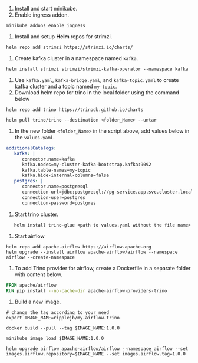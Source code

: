 1. Install and start minikube.
1. Enable ingress addon.
```shell
minikube addons enable ingress
```
1. Install and setup **Helm** repos for strimzi.
```shell
helm repo add strimzi https://strimzi.io/charts/
```
1. Create kafka cluster in a namespace named `kafka`.
```shell
helm install strimzi strimzi/strimzi-kafka-operator --namespace kafka
```
1. Use `kafka.yaml`, `kafka-bridge.yaml`, and `kafka-topic.yaml` to create kafka cluster and a topic named `my-topic`.
1. Download helm repo for trino in the local folder using the command below
```shell
helm repo add trino https://trinodb.github.io/charts

helm pull trino/trino --destination <folder_Name> --untar
```
1. In the new folder `<folder_Name>` in the script above, add values below in the `values.yaml`.
```yaml
additionalCatalogs: 
   kafka: |
      connector.name=kafka
      kafka.nodes=my-cluster-kafka-bootstrap.kafka:9092
      kafka.table-names=my-topic
      kafka.hide-internal-columns=false
   postgres: |
      connector.name=postgresql
      connection-url=jdbc:postgresql://pg-service.app.svc.cluster.local:5432/postgres
      connection-user=postgres
      connection-password=postgres
```
1. Start trino cluster.
```shell
   helm install trino-glue <path to values.yaml without the file name>
```
1. Start airflow
```shell
helm repo add apache-airflow https://airflow.apache.org
helm upgrade --install airflow apache-airflow/airflow --namespace airflow --create-namespace
```
1. To add Trino provider for airflow, create a Dockerfile in a separate folder with content below.
```dockerfile
FROM apache/airflow
RUN pip install --no-cache-dir apache-airflow-providers-trino
```
1. Build a new image.
```shell
# change the tag according to your need
export IMAGE_NAME=ripplejb/my-airflow-trino

docker build --pull --tag $IMAGE_NAME:1.0.0

minikube image load $IMAGE_NAME:1.0.0

helm upgrade airflow apache-airflow/airflow --namespace airflow --set images.airflow.repository=$IMAGE_NAME --set images.airflow.tag=1.0.0
```